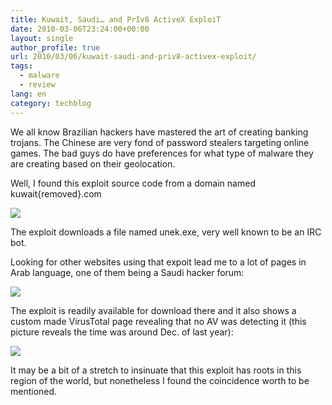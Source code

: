 ```yaml
---
title: Kuwait, Saudi… and PrIv8 ActiveX ExploiT
date: 2010-03-06T23:24:00+00:00
layout: single
author_profile: true
url: 2010/03/06/kuwait-saudi-and-priv8-activex-exploit/
tags:
  - malware
  - review
lang: en
category: techblog
---
```

We all know Brazilian hackers have mastered the art of creating banking trojans. The Chinese are very fond of password stealers targeting online games. The bad guys do have preferences for what type of malware they are creating based on their geolocation.

Well, I found this exploit source code from a domain named kuwait{removed}.com

<div>
  <a href="http://3.bp.blogspot.com/_vaUVXcmC3OI/S5LcTfH1MlI/AAAAAAAABMM/GK2i35YZqMU/s1600-h/sdi1.png" imageanchor="1"><img border="0" src="http://3.bp.blogspot.com/_vaUVXcmC3OI/S5LcTfH1MlI/AAAAAAAABMM/GK2i35YZqMU/s640/sdi1.png" /></a>
</div>

The exploit downloads a file named unek.exe, very well known to be an IRC bot.

Looking for other websites using that expoit lead me to a lot of pages in Arab language, one of them being a Saudi hacker forum:

<div>
  <a href="http://4.bp.blogspot.com/_vaUVXcmC3OI/S5LcWPE_-EI/AAAAAAAABMU/OYm7zjhFerA/s1600-h/sdi2.png" imageanchor="1"><img border="0" src="http://4.bp.blogspot.com/_vaUVXcmC3OI/S5LcWPE_-EI/AAAAAAAABMU/OYm7zjhFerA/s640/sdi2.png" /></a>
</div>

The exploit is readily available for download there and it also shows a custom made VirusTotal page revealing that no AV was detecting it (this picture reveals the time was around Dec. of last year):

<div>
  <a href="http://3.bp.blogspot.com/_vaUVXcmC3OI/S5LcaMEeKpI/AAAAAAAABMc/u9JcUWYhEvs/s1600-h/sdi3.png" imageanchor="1"><img border="0" src="http://3.bp.blogspot.com/_vaUVXcmC3OI/S5LcaMEeKpI/AAAAAAAABMc/u9JcUWYhEvs/s640/sdi3.png" /></a>
</div>

It may be a bit of a stretch to insinuate that this exploit has roots in this region of the world, but nonetheless I found the coincidence worth to be mentioned.